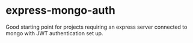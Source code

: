 # express-mongo-auth
Good starting point for projects requiring an express server connected to mongo with JWT authentication set up. 
